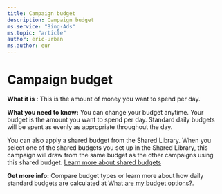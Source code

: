 ```yaml
---
title: Campaign budget
description: Campaign budget
ms.service: "Bing-Ads"
ms.topic: "article"
author: eric-urban
ms.author: eur
---
```


# Campaign budget

**What it is** : This is the amount of money you want to spend per day.

**What you need to know:**  You can change your budget anytime. Your budget is the amount you want to spend per day. Standard daily budgets will be spent as evenly as appropriate throughout the day.

You can also apply a shared budget from the Shared Library. When you select one of the shared budgets you set up in the Shared Library, this campaign will draw from the same budget as the other campaigns using this shared budget. [Learn more about shared budgets](../hlp_BA_CONC_SharedBudgets.md)

**Get more info:**  Compare budget types or learn more about how daily standard budgets are calculated at [What are my budget options?](../hlp_BA_CONC_AboutBudgetType.md).


